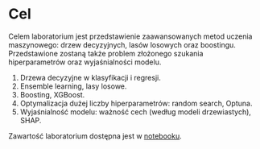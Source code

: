 # Cel

Celem laboratorium jest przedstawienie zaawansowanych metod uczenia maszynowego: 
drzew decyzyjnych, lasów losowych oraz boostingu. Przedstawione zostaną także 
problem złożonego szukania hiperparametrów oraz wyjaśnialności modelu.

1. Drzewa decyzyjne w klasyfikacji i regresji.
2. Ensemble learning, lasy losowe.
3. Boosting, XGBoost.
4. Optymalizacja dużej liczby hiperparametrów: random search, Optuna.
5. Wyjaśnialność modelu: ważność cech (według modeli drzewiastych), SHAP.

Zawartość laboratorium dostępna jest w [notebooku](notebook_empty.ipynb).

